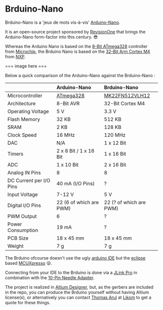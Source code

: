 # Brduino-Nano

Brduino-Nano is a 'jeux de mots vis-à-vis' [Arduino-Nano](https://store.arduino.cc/arduino-nano).

It is an open-source project sponsored by [RevisionOne](https://www.revisionone.de/) that brings the Arduino-Nano form-factor into this century. :sunglasses:



Whereas the Arduino Nano is based on the [8-Bit ATmega328](https://www.microchip.com/wwwproducts/en/ATmega328) controller from [Microchip](https://www.microchip.com/), the Brduino Nano is based on the [32-Bit Arm Cortex M4](https://developer.arm.com/ip-products/processors/cortex-m/cortex-m4) from [NXP](https://www.nxp.com/part/MK22FN512VLH12#/). 

=== image here ===

Below a quick comparison of the Arduino-Nano against the Brduino-Nano :

|  | Arduino-Nano | Brduino-Nano |        
|---|:---|:---|
| Microcontroller | [ATmega328](https://www.microchip.com/wwwproducts/en/ATmega328) | [MK22FN512VLH12](https://www.nxp.com/part/MK22FN512VLH12#/) |
| Architecture | 8-Bit AVR | 32-Bit Cortex M4 |
| Operating Voltage |  5 V | 3.3 V |
| Flash Memory | 32 KB | 512 KB |
| SRAM | 2 KB | 128 KB |
| Clock Speed | 16 MHz | 120 MHz |
| DAC | N/A | 1 x 12 Bit |
| Timers | 2 x 8 Bit / 1 x 16 Bit | 1 x 16 Bit|
| ADC | 1 x 10 Bit | 2 x 16 Bit |
| Analog IN Pins | 8 | 8 |
| DC Current per I/O Pins |	40 mA (I/O Pins) | ? |
| Input Voltage | 7-12 V | 5 V |
| Digital I/O Pins | 22 (6 of which are PWM) | 22 (? of which are PWM) |
| PWM Output | 	6 | ? |
| Power Consumption | 19 mA | ? |
| PCB Size | 18 x 45 mm | 18 x 45 mm |
| Weight |	7 g | 7 g |

The Brduino ofcourse doesn't use the ugly [arduino IDE](https://www.arduino.cc/en/main/software) but the [eclipse](https://www.eclipse.org/) based [MCUXpresso](https://www.nxp.com/design/software/development-software/mcuxpresso-software-and-tools-/mcuxpresso-integrated-development-environment-ide:MCUXpresso-IDE) :stuck_out_tongue_winking_eye:.

Connecting from your IDE to the Brduino is done via a [JLink Pro](https://www.segger.com/products/debug-probes/j-link/models/j-link-pro/) in combination with the [10-Pin Needle Adapter](https://www.segger.com/products/debug-probes/j-link/accessories/adapters/10-pin-needle-adapter/).

The project is realized in [Altium Designer](https://www.altium.com/altium-designer/), but, as the gerbers are included in the repo, you can produce the Brduino yourself without having Altium license(s), or alternatively you can contact [Thomas Arul](thomasarul@likom.com.my) at [Likom](http://www.likom.com.my/) to get a quote for these things. 

